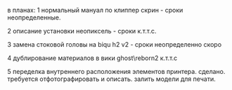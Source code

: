  в планах:
 1 нормальный мануал по клиппер скрин - сроки неопределенные.
 
 2 описание установки неопиксель - сроки к.т.т.с.
 
 3 замена стоковой головы на biqu h2 v2 - сроки неопределенно скоро
 
 4 дублирование материалов в вики ghost\reborn2  к.т.т.с
 
 5 переделка внутреннего расположения элементов принтера. сделано. требуется отфотографировать и описать. залить модели для печати.
 
